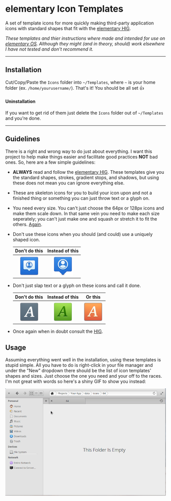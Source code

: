 # elementary Icon Templates

A set of template icons for more quickly making third-party application icons with standard shapes that fit with the [elementary HIG](https://elementary.io/docs/human-interface-guidelines#iconography).

*These templates and thier instructions where made and intended for use on [elementary OS](https://elementary.io/). Although they might (and in theory, should) work elsewhere I have not tested and don't recommend it.*

---

## Installation

Cut/Copy/Paste the `Icons` folder into `~/Templates`, where `~` is your home folder (ex. `/home/yourusername/`). That's it! You should be all set :thumbsup:

#### Uninstallation

If you want to get rid of them just delete the `Icons` folder out of `~/Templates` and you're done.

---

## Guidelines

There is a right and wrong way to do just about everything. I want this project to help make things easier and facilitate good practices **NOT** bad ones. So, here are a few simple guidelines:

* **ALWAYS** read and follow the [elementary HIG](https://elementary.io/docs/human-interface-guidelines#iconography). These templates give you the standard shapes, strokes, gradient stops, and shadows, but using these does not mean you can ignore everything else.

* These are skeleton icons for you to build your icon upon and not a finished thing or something you can just throw text or a glyph on.

* You need every size. You can't just choose the 64px or 128px icons and make them scale down. In that same vein you need to make each size seperately; you can't just make one and squash or stretch it to fit the others. [Again](https://elementary.io/docs/human-interface-guidelines#size).

* Don't use these icons when you should (and could) use a uniquely shaped icon.

    | Don't do this                                              | Instead of this                                                |
    | :---:                                                      | :---:                                                          |
    | ![Boring Icon](./readme-files/PNG/boring_icon.png)         | ![Unique Icon](./readme-files/PNG/unique_icon.png)             |

* Don't just slap text or a glyph on these icons and call it done.

    | Don't do this                                        | Instead of this                                                  | Or this                                                  |
    | :---:                                                | :---:                                                            | :---:                                                    |
    | ![Bad Icon](./readme-files/PNG/bad_icon.png)         | ![Better Icon 1](./readme-files/PNG/better_icon_1.png)           | ![Better Icon 2](./readme-files/PNG/better_icon_2.png)   |

* Once again when in doubt consult the [HIG](https://elementary.io/docs/human-interface-guidelines#iconography).

## Usage

Assuming everything went well in the installation, using these templates is stupid simple. All you have to do is right-click in your file manager and under the "New" dropdown there should be the list of icon templates' shapes and sizes. Just choose the one you need and your off to the races. I'm not great with words so here's a shiny GIF to show you instead:

![Template Demo](./readme-files/elementary_template_icons_demo.gif)
